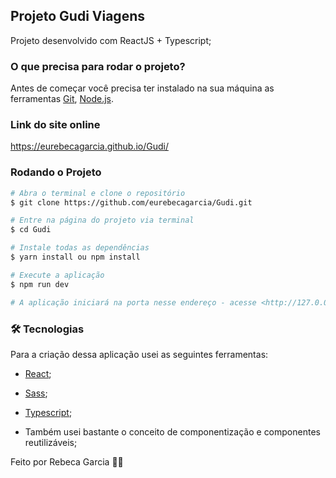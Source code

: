 ## Projeto Gudi Viagens

Projeto desenvolvido com ReactJS + Typescript;

### O que precisa para rodar o projeto?

Antes de começar você precisa ter instalado na sua máquina as ferramentas [Git](https://git-scm.com), [Node.js](https://nodejs.org/en/).

### Link do site online

https://eurebecagarcia.github.io/Gudi/

### Rodando o Projeto

```bash
# Abra o terminal e clone o repositório
$ git clone https://github.com/eurebecagarcia/Gudi.git

# Entre na página do projeto via terminal
$ cd Gudi

# Instale todas as dependências
$ yarn install ou npm install

# Execute a aplicação
$ npm run dev

# A aplicação iniciará na porta nesse endereço - acesse <http://127.0.0.1:5174/Gudi>
```

### 🛠 Tecnologias

Para a criação dessa aplicação usei as seguintes ferramentas:

- [React](https://pt-br.reactjs.org/);
- [Sass](https://sass-lang.com/documentation/);
- [Typescript](https://www.typescriptlang.org/docs/);

- Também usei bastante o conceito de componentização e componentes reutilizáveis;

Feito por Rebeca Garcia 👋😃
